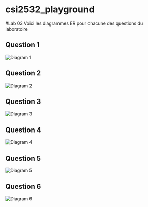 # csi2532_playground

#Lab 03
Voici les diagrammes ER pour chacune des questions du laboratoire

## Question 1
![Diagram 1](https://github.com/robynlafleche/csi2532_playground/tree/laboratoire3/laboratoire3/Question1.png "Question 1")

## Question 2
![Diagram 2](https://github.com/robynlafleche/csi2532_playground/tree/laboratoire3/laboratoire3/Question2.png "Question 2")

## Question 3
![Diagram 3](https://github.com/robynlafleche/csi2532_playground/tree/laboratoire3/laboratoire3/Question3.png "Question 3")

## Question 4
![Diagram 4](https://github.com/robynlafleche/csi2532_playground/tree/laboratoire3/laboratoire3/Question4.png "Question 4")

## Question 5
![Diagram 5](https://github.com/robynlafleche/csi2532_playground/tree/laboratoire3/laboratoire3/Question5.png "Question 5")

## Question 6
![Diagram 6](https://github.com/robynlafleche/csi2532_playground/tree/laboratoire3/laboratoire3/Question6.png "Question 6")
